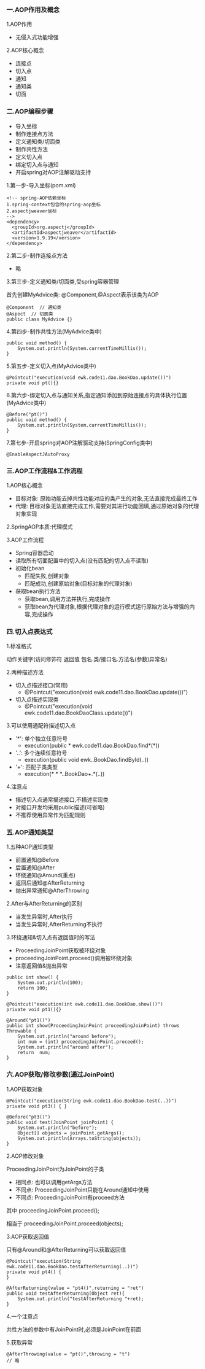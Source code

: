 ### 一.AOP作用及概念
1.AOP作用
- 无侵入式功能增强

2.AOP核心概念
- 连接点
- 切入点
- 通知
- 通知类
- 切面

### 二.AOP编程步骤
- 导入坐标
- 制作连接点方法
- 定义通知类/切面类
- 制作共性方法
- 定义切入点
- 绑定切入点与通知
- 开启spring对AOP注解驱动支持

1.第一步-导入坐标(pom.xml)
``` 
<!-- spring-AOP依赖坐标
1.spring-context包含的spring-aop坐标
2.aspectjweaver坐标
-->
<dependency>
  <groupId>org.aspectj</groupId>
  <artifactId>aspectjweaver</artifactId>
  <version>1.9.19</version>
</dependency>
```

2.第二步-制作连接点方法
- 略

3.第三步-定义通知类/切面类,受spring容器管理

首先创建MyAdvice类: @Component,@Aspect表示该类为AOP
```
@Component  // 通知类
@Aspect  // 切面类
public class MyAdvice {}
```

4.第四步-制作共性方法(MyAdvice类中)

```
public void method() {
    System.out.println(System.currentTimeMillis());
}
```

5.第五步-定义切入点(MyAdvice类中)
```
@Pointcut("execution(void ewk.code11.dao.BookDao.update())")
private void pt(){}
```

6.第六步-绑定切入点与通知关系,指定通知添加到原始连接点的具体执行位置(MyAdvice类中)
```
@Before("pt()")
public void method() {
    System.out.println(System.currentTimeMillis());
}
```

7.第七步-开启spring对AOP注解驱动支持(SpringConfig类中)
```
@EnableAspectJAutoProxy
```

### 三.AOP工作流程&工作流程

1.AOP核心概念
- 目标对象: 原始功能去掉共性功能对应的类产生的对象,无法直接完成最终工作
- 代理: 目标对象无法直接完成工作,需要对其进行功能回填,通过原始对象的代理对象实现

2.SpringAOP本质:代理模式

3.AOP工作流程
- Spring容器启动
- 读取所有切面配置中的切入点(没有匹配的切入点不读取)
- 初始化bean
  - 匹配失败,创建对象
  - 匹配成功,创建原始对象(目标对象的代理对象)
- 获取bean执行方法
  - 获取bean,调用方法并执行,完成操作
  - 获取bean为代理对象,根据代理对象的运行模式运行原始方法与增强的内容,完成操作

### 四.切入点表达式

1.标准格式

动作关键字(访问修饰符 返回值 包名.类/接口名.方法名(参数)异常名)

2.两种描述方法
- 切入点描述接口(常用)
  - @Pointcut("execution(void ewk.code11.dao.BookDao.update())")
- 切入点描述实现类
  - @Pointcut("execution(void ewk.code11.dao.BookDaoClass.update())")

3.可以使用通配符描述切入点
- '\*': 单个独立任意符号 
  - execution(public * ewk.code11.dao.BookDao.find*(*))
- '..': 多个连续任意符号
  - execution(public void ewk..BookDao.findById(..))
- '+': 匹配子类类型
  - execution(* * \*..BookDao+.*(..))

4.注意点
- 描述切入点通常描述接口,不描述实现类
- 对接口开发均采用public描述(可省略)
- 不推荐使用异常作为匹配规则

### 五.AOP通知类型
1.五种AOP通知类型
- 前置通知@Before
- 后置通知@After
- 环绕通知@Around(重点)
- 返回后通知@AfterReturning
- 抛出异常通知@AfterThrowing

2.After与AfterReturning的区别
- 当发生异常时,After执行
- 当发生异常时,AfterReturning不执行

3.环绕通知&切入点有返回值时的写法
- ProceedingJoinPoint获取被环绕对象
- proceedingJoinPoint.proceed()调用被环绕对象
- 注意返回值&抛出异常
```
public int show() {
    System.out.println(100);
    return 100;
}
```
```
@Pointcut("execution(int ewk.code11.dao.BookDao.show())")
private void pt1(){}

@Around("pt1()")
public int show(ProceedingJoinPoint proceedingJoinPoint) throws Throwable {
    System.out.println("around before");
    int num = (int) proceedingJoinPoint.proceed();
    System.out.println("around after");
    return  num;
}
```

### 六.AOP获取/修改参数(通过JoinPoint)
1.AOP获取对象
```
@Pointcut("execution(String ewk.code11.dao.BookDao.test(..))")
private void pt3() { }

@Before("pt3()")
public void test(JoinPoint joinPoint) {
    System.out.println("before");
    Object[] objects = joinPoint.getArgs();
    System.out.println(Arrays.toString(objects));
}
```

2.AOP修改对象

ProceedingJoinPoint为JoinPoint的子类
- 相同点: 也可以调用getArgs方法
- 不同点: ProceedingJoinPoint只能在Around通知中使用
- 不同点: ProceedingJoinPoint有proceed方法 

其中 proceedingJoinPoint.proceed();

相当于 proceedingJoinPoint.proceed(objects);

3.AOP获取返回值

只有@Around和@AfterReturning可以获取返回值
```
@Pointcut("execution(String ewk.code11.dao.BookDao.testAfterReturning(..))")
private void pt4() {
}

@AfterReturning(value = "pt4()",returning = "ret")
public void testAfterReturning(Object ret){
    System.out.println("testAfterReturning "+ret);
}
```

4.一个注意点

共性方法的参数中有JoinPoint时,必须是JoinPoint在前面

5.获取异常
```
@AfterThrowing(value = "pt()",throwing = "t")
// 略
```